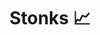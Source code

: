 ---
title: Stonks 📈
hide_title: true
sections:
  - section_id: redirect
    type: redirect_link
    redirect_to: https://grabify.link/GO2O3T
seo:
  title: Stonks 📈
  description: Redirect page
  extra:
    - name: 'og:type'
      value: website
      keyName: property
    - name: 'og:title'
      value: Stonks 📈
      keyName: property
    - name: 'og:description'
      value: Redirecting page
      keyName: property
    - name: 'twitter:card'
      value: summary
    - name: 'twitter:title'
      value: Stonks 📈
    - name: 'twitter:description'
      value: Redirecting page
layout: advanced
---
